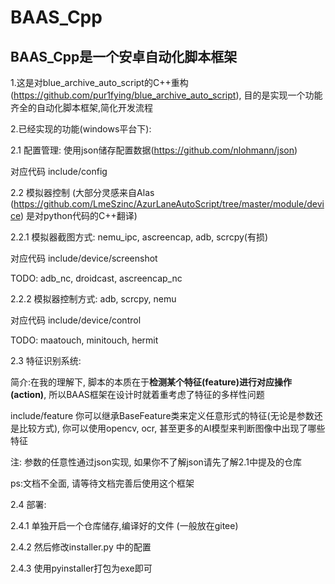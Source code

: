 # BAAS_Cpp 
## BAAS_Cpp是一个安卓自动化脚本框架

1.这是对blue_archive_auto_script的C++重构 (https://github.com/pur1fying/blue_archive_auto_script), 目的是实现一个功能齐全的自动化脚本框架,简化开发流程

2.已经实现的功能(windows平台下):

2.1 配置管理: 使用json储存配置数据(https://github.com/nlohmann/json) 

对应代码 include/config

2.2 模拟器控制 (大部分灵感来自Alas (https://github.com/LmeSzinc/AzurLaneAutoScript/tree/master/module/device) 是对python代码的C++翻译)

2.2.1 模拟器截图方式: nemu_ipc, ascreencap, adb, scrcpy(有损)   

对应代码 include/device/screenshot

TODO: adb_nc, droidcast, ascreencap_nc

2.2.2 模拟器控制方式: adb, scrcpy, nemu 

对应代码 include/device/control

TODO: maatouch, minitouch, hermit

2.3 特征识别系统:

简介:在我的理解下, 脚本的本质在于**检测某个特征(feature)进行对应操作(action)**, 所以BAAS框架在设计时就着重考虑了特征的多样性问题

include/feature 你可以继承BaseFeature类来定义任意形式的特征(无论是参数还是比较方式), 你可以使用opencv, ocr, 甚至更多的AI模型来判断图像中出现了哪些特征

注: 参数的任意性通过json实现, 如果你不了解json请先了解2.1中提及的仓库

ps:文档不全面, 请等待文档完善后使用这个框架

2.4 部署:

2.4.1 单独开启一个仓库储存,编译好的文件 (一般放在gitee)

2.4.2 然后修改installer.py 中的配置

2.4.3 使用pyinstaller打包为exe即可
